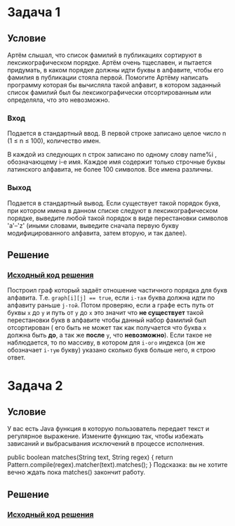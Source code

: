 # Задача 1

## Условие

Артём слышал, что список фамилий в публикациях сортируют в лексикографическом порядке. Артём очень тщеславен, и пытается
придумать, в каком порядке должны идти буквы в алфавите, чтобы его фамилия в публикации стояла первой. Помогите Артёму
написать программу которая бы вычисляла такой алфавит, в котором заданный список фамилий был бы лексикографически
отсортированным или определяла, что это невозможно.

### Вход

Подается в стандартный ввод. В первой строке записано целое число n (1 ≤ n ≤ 100), количество имен.

В каждой из следующих n строк записано по одному слову name%i , обозначающему i-е имя. Каждое имя содержит только
строчные буквы латинского алфавита, не более 100 символов. Все имена различны.

### Выход

Подается в стандартный вывод. Если существует такой порядок букв, при котором имена в данном списке следуют в
лексикографическом порядке, выведите любой такой порядок в виде перестановки символов 'a'–'z' (иными словами, выведите
сначала первую букву модифицированного алфавита, затем вторую, и так далее).

## Решение

### [Исходный код решения](https://github.com/yaroslavprofi/Lego-Task/blob/master/src/main/kotlin/main.kt)

Построил граф который задаёт отношение частичного порядка для букв алфавита. Т.е. `graph[i][j] == true`, если `i-тая`
буква должна идти по алфавиту раньше `j-той`. Потом проверяю, если а графе есть путь от буквы `x` до `y` и путь от `y`
до `x` это значит что **не существует** такой перестановки букв в алфавите чтобы данный набор фамилий был отсортирован (
его быть не может так как получается что буква `x` должна быть **до**, а так же **после** `y`, что **невозможно**). Если
такое не наблюдается, то по массиву, в котором для `i-ого` индекса (он же обозначает `i-тую` букву) указано сколько букв
больше него, я строю ответ.

# Задача 2

## Условие

У вас есть Java функция в которую пользователь передает текст и регулярное выражение. Измените функцию так, чтобы
избежать зависаний и выбрасывания исключений в процессе исполнения.

public boolean matches(String text, String regex) { return Pattern.compile(regex).matcher(text).matches(); } Подсказка:
вы не хотите вечно ждать пока matches() закончит работу.

## Решение

### [Исходный код решения](https://github.com/yaroslavprofi/Lego-Task/blob/master/src/main/kotlin/Matches.java)